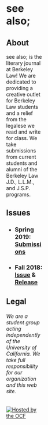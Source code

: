 ---
---
<style type="text/css">
  .center {
    margin: 0 auto;
    width: 100px; 
  }
</style>
<div class="center">
  <h1>see also; </h1>
  <h2>About</h2>
  <p>see also; is the literary journal at Berkeley Law! We are dedicated to providing a creative outlet for Berkeley Law students and a relief from the legalese we read and write for class. We take submissions from current students and alumni of the Berkeley Law J.D., L.L.M., and J.S.P. programs.</p>
  <h2>Issues</h2>
  <ul>
    <li>
      <h3>Spring 2019: <a href="https://goo.gl/forms/4E46jbzCvCWBmEGf2">Submissions</a></h3>
    </li>
    <li>
      <h3>Fall 2018: <a href="issues/0101b.pdf">Issue</a> & <a href="events/0101a.png">Release</a></h3>
    </li>
  </ul>
  <h2>Legal</h2>
  <h6>We are a student group acting independently of the University of California. We take full responsibility for our organization and this web site.</h6>
  <a href="https://www.ocf.berkeley.edu">
    <img src="https://www.ocf.berkeley.edu/hosting-logos/ocf-hosted-penguin.svg" alt="Hosted by the OCF" style="border: 0;" />
  </a>
</div>
